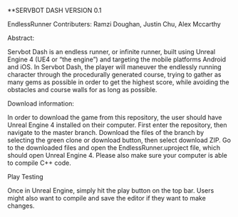 **SERVBOT DASH VERSION 0.1

EndlessRunner
Contributers: Ramzi Doughan, Justin Chu, Alex Mccarthy

Abstract:

Servbot Dash is an endless runner, or infinite runner, built using Unreal Engine 4 (UE4 or “the engine”) and targeting the mobile platforms Android and iOS. In Servbot Dash, the player will maneuver the endlessly running character through the procedurally generated course, trying to gather as many gems as possible in order to get the highest score, while avoiding the obstacles and course walls for as long as possible. 

Download information:

In order to download the game from this repository, the user should have Unreal Engine 4 installed on their computer. 
First enter the repository, then navigate to the master branch. Download the files of the branch by selecting the green clone or download button, then select download ZIP.
Go to the downloaded files and open the EndlessRunner.uproject file, which should open Unreal Engine 4. Please also make sure your computer is able to compile C++ code. 

Play Testing

Once in Unreal Engine, simply hit the play button on the top bar. Users might also want to compile and save the editor if they want to make changes. 
